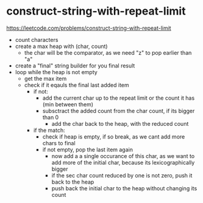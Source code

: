 # construct-string-with-repeat-limit

https://leetcode.com/problems/construct-string-with-repeat-limit

- count characters
- create a max heap with (char, count)
	- the char will be the comparator, as we need "z" to pop earlier than "a"
- create a "final" string builder for you final result
- loop while the heap is not empty
	-  get the max item
	-  check if it eqauls the final last added item
		-  if not:
			-  add the current char up to the repeat limit or the count it has (min between them)
			-  subsctract the added count from the char count, if its bigger than 0
				-  add the char back to the heap, with the reduced count
		-  if the match:
			-  check if heap is empty, if so break, as we cant add more chars to final
			-  if not empty, pop the last item again
				-  now add a a single occurance of this char, as we want to add more of the initial char, because its lexicographically bigger
				-  if the sec char count reduced by one is not zero, push it back to the heap
				-  push back the initial char to the heap without changing its count